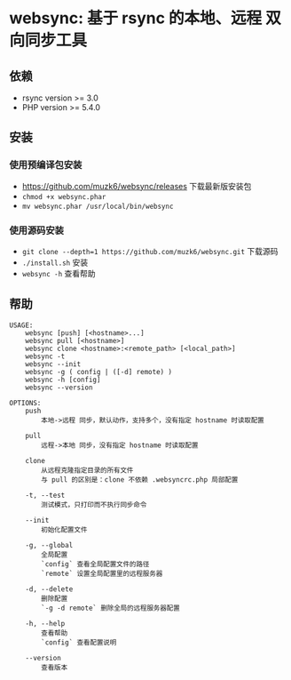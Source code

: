 # websync: 基于 rsync 的本地、远程 双向同步工具

## 依赖

- rsync version >= 3.0
- PHP version >= 5.4.0

## 安装

### 使用预编译包安装

- https://github.com/muzk6/websync/releases 下载最新版安装包
- `chmod +x websync.phar` 
- `mv websync.phar /usr/local/bin/websync` 

### 使用源码安装

- `git clone --depth=1 https://github.com/muzk6/websync.git` 下载源码
- `./install.sh` 安装
- `websync -h` 查看帮助

## 帮助

```
USAGE:
    websync [push] [<hostname>...]
    websync pull [<hostname>]
    websync clone <hostname>:<remote_path> [<local_path>]
    websync -t
    websync --init
    websync -g ( config | ([-d] remote) )
    websync -h [config]
    websync --version
   
OPTIONS:
    push
        本地->远程 同步，默认动作，支持多个，没有指定 hostname 时读取配置
        
    pull
        远程->本地 同步，没有指定 hostname 时读取配置
       
    clone
        从远程克隆指定目录的所有文件
        与 pull 的区别是：clone 不依赖 .websyncrc.php 局部配置
        
    -t, --test
        测试模式，只打印而不执行同步命令

    --init
        初始化配置文件

    -g, --global
        全局配置
        `config` 查看全局配置文件的路径
        `remote` 设置全局配置里的远程服务器
        
    -d, --delete
        删除配置
        `-g -d remote` 删除全局的远程服务器配置
        
    -h, --help
        查看帮助
        `config` 查看配置说明
        
    --version
        查看版本
```
